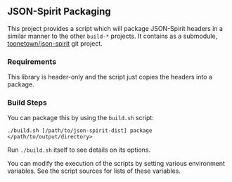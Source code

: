 ## JSON-Spirit Packaging ##

This project provides a script which will package JSON-Spirit headers in a similar manner to the other `build-*` projects.  It contains as a submodule, [toonetown/json-spirit][json-spirit-release] git project.

[json-spirit-release]: https://github.com/toonetown/json-spirit

### Requirements ###

This library is header-only and the script just copies the headers into a package.

     
### Build Steps ###

You can package this by using the `build.sh` script:

    ./build.sh [/path/to/json-spirit-dist] package </path/to/output/directory>

Run `./build.sh` itself to see details on its options.

You can modify the execution of the scripts by setting various environment variables.  See the script sources for lists of these variables.
